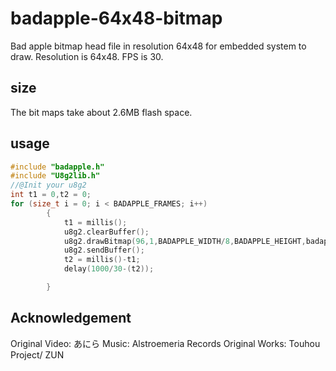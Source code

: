# badapple-64x48-bitmap
Bad apple bitmap head file in resolution 64x48 for embedded system to draw.
Resolution is 64x48.
FPS is 30.
## size
The bit maps take about 2.6MB flash space.

## usage
``` C
#include "badapple.h"
#include "U8g2lib.h"
//@Init your u8g2
int t1 = 0,t2 = 0;
for (size_t i = 0; i < BADAPPLE_FRAMES; i++)
        {
            t1 = millis();
            u8g2.clearBuffer();
            u8g2.drawBitmap(96,1,BADAPPLE_WIDTH/8,BADAPPLE_HEIGHT,badapple[i]);
            u8g2.sendBuffer();
            t2 = millis()-t1;
            delay(1000/30-(t2));

        }
```

## Acknowledgement
Original Video: あにら
Music: Alstroemeria Records
Original Works: Touhou Project/ ZUN
